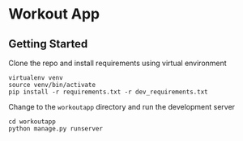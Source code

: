 # Workout App

## Getting Started

Clone the repo and install requirements using virtual environment

```
virtualenv venv
source venv/bin/activate
pip install -r requirements.txt -r dev_requirements.txt
```

Change to the `workoutapp` directory and run the development server

```
cd workoutapp
python manage.py runserver
```
